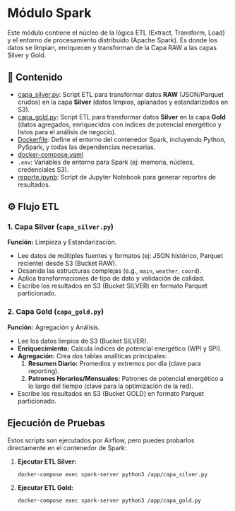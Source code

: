 # Módulo Spark

Este módulo contiene el núcleo de la lógica ETL (Extract, Transform, Load) y el entorno de procesamiento distribuido (Apache Spark). Es donde los datos se limpian, enriquecen y transforman de la Capa RAW a las capas Silver y Gold.

## 📁 Contenido

* [capa_silver.py](capa_silver.py): Script ETL para transformar datos **RAW** (JSON/Parquet crudos) en la capa **Silver** (datos limpios, aplanados y estandarizados en S3).
* [capa_gold.py](capa_gold.py): Script ETL para transformar datos **Silver** en la capa **Gold** (datos agregados, enriquecidos con índices de potencial energético y listos para el análisis de negocio).
* [Dockerfile](Dockerfile): Define el entorno del contenedor Spark, incluyendo Python, PySpark, y todas las dependencias necesarias.
* [docker-compose.yaml](docker-compose.yaml)
* `.env`: Variables de entorno para Spark (ej: memoria, núcleos, credenciales S3).
* [reporte.ipynb](reporte.ipynb): Script de Jupyter Notebook para generar reportes de resultados.

## ⚙️ Flujo ETL

### 1. Capa Silver (`capa_silver.py`)

**Función:** Limpieza y Estandarización.
* Lee datos de múltiples fuentes y formatos (ej: JSON histórico, Parquet reciente) desde S3 (Bucket RAW).
* Desanida las estructuras complejas (e.g., `main`, `weather`, `coord`).
* Aplica transformaciones de tipo de dato y validación de calidad.
* Escribe los resultados en S3 (Bucket SILVER) en formato Parquet particionado.

### 2. Capa Gold (`capa_gold.py`)

**Función:** Agregación y Análisis.
* Lee los datos limpios de S3 (Bucket SILVER).
* **Enriquecimiento:** Calcula índices de potencial energético (WPI y SPI).
* **Agregación:** Crea dos tablas analíticas principales:
    1.  **Resumen Diario:** Promedios y extremos por día (clave para reporting).
    2.  **Patrones Horarios/Mensuales:** Patrones de potencial energético a lo largo del tiempo (clave para la optimización de la red).
* Escribe los resultados en S3 (Bucket GOLD) en formato Parquet particionado.

## Ejecución de Pruebas

Estos scripts son ejecutados por Airflow, pero puedes probarlos directamente en el contenedor de Spark:

1.  **Ejecutar ETL Silver:**
    ```bash
    docker-compose exec spark-server python3 /app/capa_silver.py
    ```

2.  **Ejecutar ETL Gold:**
    ```bash
    docker-compose exec spark-server python3 /app/capa_gold.py